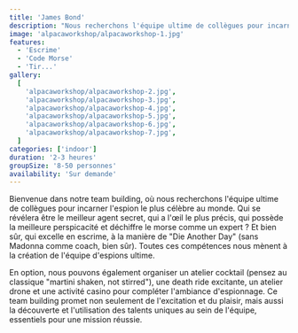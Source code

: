 ```yaml
---
title: 'James Bond'
description: "Nous recherchons l'équipe ultime de collègues pour incarner l'espion le plus célèbre au monde."
image: 'alpacaworkshop/alpacaworkshop-1.jpg'
features:
  - 'Escrime'
  - 'Code Morse'
  - 'Tir...'
gallery:
  [
    'alpacaworkshop/alpacaworkshop-2.jpg',
    'alpacaworkshop/alpacaworkshop-3.jpg',
    'alpacaworkshop/alpacaworkshop-4.jpg',
    'alpacaworkshop/alpacaworkshop-5.jpg',
    'alpacaworkshop/alpacaworkshop-6.jpg',
    'alpacaworkshop/alpacaworkshop-7.jpg',
  ]
categories: ['indoor']
duration: '2-3 heures'
groupSize: '8-50 personnes'
availability: 'Sur demande'
---
```


Bienvenue dans notre team building, où nous recherchons l'équipe ultime de collègues pour incarner l'espion le plus célèbre au monde. Qui se révélera être le meilleur agent secret, qui a l'œil le plus précis, qui possède la meilleure perspicacité et déchiffre le morse comme un expert ? Et bien sûr, qui excelle en escrime, à la manière de "Die Another Day" (sans Madonna comme coach, bien sûr). Toutes ces compétences nous mènent à la création de l'équipe d'espions ultime.

En option, nous pouvons également organiser un atelier cocktail (pensez au classique "martini shaken, not stirred"), une death ride excitante, un atelier drone et une activité casino pour compléter l'ambiance d'espionnage. Ce team building promet non seulement de l'excitation et du plaisir, mais aussi la découverte et l'utilisation des talents uniques au sein de l'équipe, essentiels pour une mission réussie.
